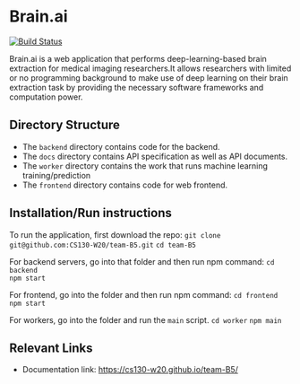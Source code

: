 # Brain.ai
[![Build Status](https://travis-ci.com/CS130-W20/team-B5.svg?branch=master)](https://travis-ci.com/CS130-W20/team-B5)

Brain.ai is a web application that performs deep-learning-based brain extraction for medical imaging researchers.It allows researchers with limited or no programming background to make use of deep learning on their brain extraction task by providing the necessary software frameworks and computation power. 

## Directory Structure
- The `backend` directory contains code for the backend.
- The `docs` directory contains API specification as well as API documents.
- The `worker` directory contains the work that runs machine learning training/prediction
- The `frontend` directory contains code for web frontend.
## Installation/Run instructions
To run the application, first download the repo:
`git clone git@github.com:CS130-W20/team-B5.git`
`cd team-B5`

For backend servers, go into that folder and then run npm command:
`cd backend`  
`npm start`

For frontend, go into the folder and then run npm command:
`cd frontend`
`npm start`

For workers, go into the folder and run the `main` script.
`cd worker`
`npm main`


## Relevant Links 
- Documentation link: https://cs130-w20.github.io/team-B5/

